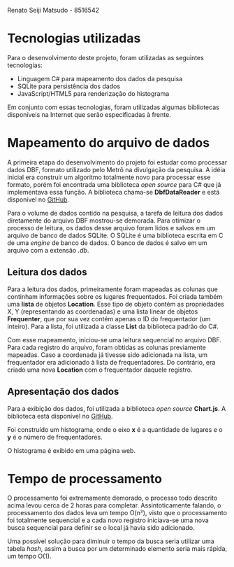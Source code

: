 Renato Seiji Matsudo - 8516542

# Tecnologias utilizadas

Para o desenvolvimento deste projeto, foram utilizadas as seguintes tecnologias:

- Linguagem C# para mapeamento dos dados da pesquisa
- SQLite para persistência dos dados
- JavaScript/HTML5 para renderização do histograma

Em conjunto com essas tecnologias, foram utilizadas algumas bibliotecas disponíveis na Internet que serão especificadas à frente.

# Mapeamento do arquivo de dados

A primeira etapa do desenvolvimento do projeto foi estudar como processar dados DBF, formato utilizado pelo Metrô na divulgação da pesquisa. A idéia inicial era construir um algoritmo totalmente novo para processar esse formato, porém foi encontrada uma biblioteca *open source* para C# que já implementava essa função. A biblioteca chama-se **DbfDataReader** e está disponível no [GitHub](https://github.com/yellowfeather/DbfDataReader).

Para o volume de dados contido na pesquisa, a tarefa de leitura dos dados diretamente do arquivo DBF mostrou-se demorada. Para otimizar o processo de leitura, os dados desse arquivo foram lidos e salvos em um arquivo de banco de dados SQLite. O SQLite é uma biblioteca escrita em C de uma *engine* de banco de dados. O banco de dados é salvo em um arquivo com a extensão *.db*.

## Leitura dos dados

Para a leitura dos dados, primeiramente foram mapeadas as colunas que continham informações sobre os lugares frequentados. Foi criada também uma **lista** de objetos **Location**. Esse tipo de objeto contém as propriedades X, Y (representando as coordenadas) e uma lista linear de objetos **Frequenter**, que por sua vez contém apenas o ID do frequentador (um inteiro). Para a lista, foi utilizada a classe **List** da biblioteca padrão do C#.

Com esse mapeamento, iniciou-se uma leitura sequencial no arquivo DBF. Para cada registro do arquivo, foram obtidas as colunas previamente mapeadas. Caso a coordenada já tivesse sido adicionada na lista, um frequentador era adicionado à lista de frequentadores. Do contrário, era criado uma nova **Location** com o frequentador daquele registro.

## Apresentação dos dados

Para a exibição dos dados, foi utilizada a biblioteca *open source* **Chart.js**. A biblioteca está disponível no [GitHub](https://github.com/chartjs/Chart.js).

Foi construído um histograma, onde o eixo **x** é a quantidade de lugares e o **y** é o número de frequentadores.

O histograma é exibido em uma página web.

# Tempo de processamento

O processamento foi extremamente demorado, o processo todo descrito acima levou cerca de 2 horas para completar. Assintoticamente falando, o processamento dos dados leva um tempo O(n²), visto que o processamento foi totalmente sequencial e a cada novo registro iniciava-se uma nova busca sequencial para definir se o local já havia sido adicionado.

Uma possível solução para diminuir o tempo da busca seria utilizar uma tabela *hash*, assim a busca por um determinado elemento seria mais rápida, um tempo O(1).
